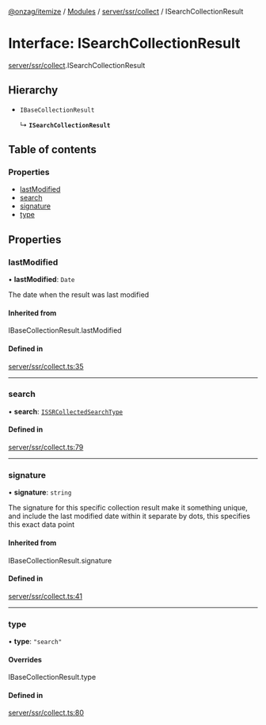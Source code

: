 [@onzag/itemize](../README.md) / [Modules](../modules.md) / [server/ssr/collect](../modules/server_ssr_collect.md) / ISearchCollectionResult

# Interface: ISearchCollectionResult

[server/ssr/collect](../modules/server_ssr_collect.md).ISearchCollectionResult

## Hierarchy

- `IBaseCollectionResult`

  ↳ **`ISearchCollectionResult`**

## Table of contents

### Properties

- [lastModified](server_ssr_collect.ISearchCollectionResult.md#lastmodified)
- [search](server_ssr_collect.ISearchCollectionResult.md#search)
- [signature](server_ssr_collect.ISearchCollectionResult.md#signature)
- [type](server_ssr_collect.ISearchCollectionResult.md#type)

## Properties

### lastModified

• **lastModified**: `Date`

The date when the result was last modified

#### Inherited from

IBaseCollectionResult.lastModified

#### Defined in

[server/ssr/collect.ts:35](https://github.com/onzag/itemize/blob/73e0c39e/server/ssr/collect.ts#L35)

___

### search

• **search**: [`ISSRCollectedSearchType`](client_internal_providers_ssr_provider.ISSRCollectedSearchType.md)

#### Defined in

[server/ssr/collect.ts:79](https://github.com/onzag/itemize/blob/73e0c39e/server/ssr/collect.ts#L79)

___

### signature

• **signature**: `string`

The signature for this specific collection result
make it something unique, and include the last modified date within it
separate by dots, this specifies this exact data point

#### Inherited from

IBaseCollectionResult.signature

#### Defined in

[server/ssr/collect.ts:41](https://github.com/onzag/itemize/blob/73e0c39e/server/ssr/collect.ts#L41)

___

### type

• **type**: ``"search"``

#### Overrides

IBaseCollectionResult.type

#### Defined in

[server/ssr/collect.ts:80](https://github.com/onzag/itemize/blob/73e0c39e/server/ssr/collect.ts#L80)

